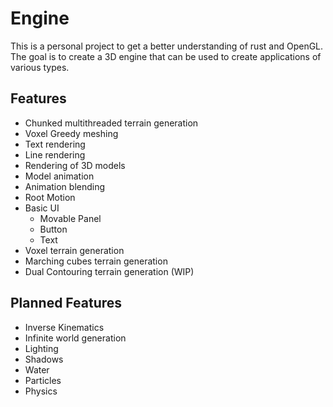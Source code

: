 # Engine

This is a personal project to get a better understanding of rust and OpenGL. The goal is to create a 3D engine that can be used to create
applications of various types.

## Features

- Chunked multithreaded terrain generation
- Voxel Greedy meshing
- Text rendering
- Line rendering
- Rendering of 3D models
- Model animation
- Animation blending
- Root Motion
- Basic UI
  - Movable Panel
  - Button
  - Text
- Voxel terrain generation
- Marching cubes terrain generation
- Dual Contouring terrain generation (WIP)

## Planned Features

- Inverse Kinematics
- Infinite world generation
- Lighting
- Shadows
- Water
- Particles
- Physics
